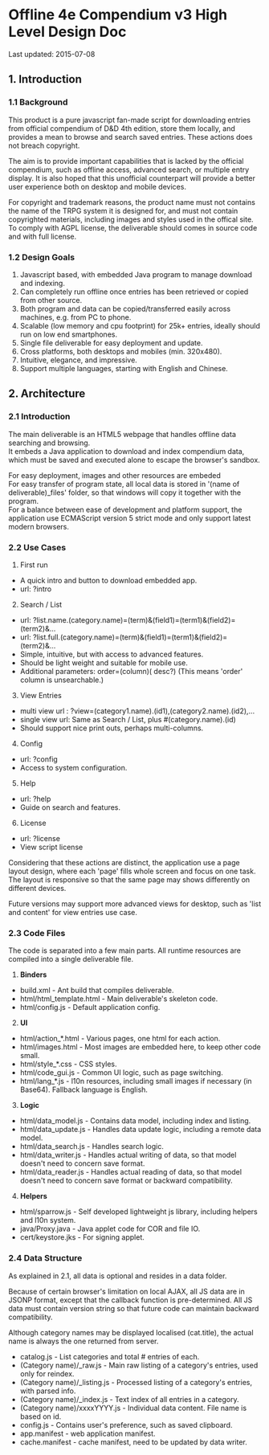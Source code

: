 # Offline 4e Compendium v3 High Level Design Doc #

Last updated: 2015-07-08

## 1. Introduction ##
### 1.1 Background ###
This product is a pure javascript fan-made script for downloading entries from official compendium of D&D 4th edition, store them locally, and provides a mean to browse and search saved entries.
These actions does not breach copyright.

The aim is to provide important capabilities that is lacked by the official compendium, such as offline access, advanced search, or multiple entry display.  It is also hoped that this unofficial counterpart will provide a better user experience both on desktop and mobile devices.

For copyright and trademark reasons, the product name must not contains the name of the TRPG system it is designed for, and must not contain copyrighted materials, including images and styles used in the offical site.
To comply with AGPL license, the deliverable should comes in source code and with full license.

### 1.2 Design Goals ###
1. Javascript based, with embedded Java program to manage download and indexing.
2. Can completely run offline once entries has been retrieved or copied from other source.
3. Both program and data can be copied/transferred easily across machines, e.g. from PC to phone.
4. Scalable (low memory and cpu footprint) for 25k+ entries, ideally should run on low end smartphones.
5. Single file deliverable for easy deployment and update.
6. Cross platforms, both desktops and mobiles (min. 320x480).
7. Intuitive, elegance, and impressive.
8. Support multiple languages, starting with English and Chinese.



## 2. Architecture ##
### 2.1 Introduction ###

The main deliverable is an HTML5 webpage that handles offline data searching and browsing. <br>
It embeds a Java application to download and index compendium data, which must be saved and executed alone to escape the browser's sandbox.

For easy deployment, images and other resources are embeded <br>
For easy transfer of program state, all local data is stored in '(name of deliverable)_files' folder, so that windows will copy it together with the program. <br>
For a balance between ease of development and platform support, the application use ECMAScript version 5 strict mode and only support latest modern browsers.

### 2.2 Use Cases ###

1. First run
 * A quick intro and button to download embedded app.
 * url: ?intro

2. Search / List
 * url: ?list.name.(category.name)=(term)&(field1)=(term1)&(field2)=(term2)&...
 * url: ?list.full.(category.name)=(term)&(field1)=(term1)&(field2)=(term2)&...
 * Simple, intuitive, but with access to advanced features.
 * Should be light weight and suitable for mobile use.
 * Additional parameters: order=(column)( desc?) (This means 'order' column is unsearchable.)

3. View Entries
 * multi view url : ?view=(category1.name).(id1),(category2.name).(id2),...
 * single view url: Same as Search / List, plus #(category.name).(id)
 * Should support nice print outs, perhaps multi-columns.

4. Config
 * url: ?config
 * Access to system configuration.

5. Help
 * url: ?help
 * Guide on search and features.

6. License
 * url: ?license
 * View script license

Considering that these actions are distinct, the application use a page layout design, where each 'page' fills whole screen and focus on one task.
The layout is responsive so that the same page may shows differently on different devices.

Future versions may support more advanced views for desktop, such as 'list and content' for view entries use case.

### 2.3 Code Files ###

The code is separated into a few main parts.  All runtime resources are compiled into a single deliverable file.

1. **Binders**
 * build.xml - Ant build that compiles deliverable.
 * html/html_template.html - Main deliverable's skeleton code.
 * html/config.js - Default application config.

2. **UI**
 * html/action_*.html - Various pages, one html for each action.
 * html/images.html - Most images are embedded here, to keep other code small.
 * html/style_*.css - CSS styles.
 * html/code_gui.js - Common UI logic, such as page switching.
 * html/lang_*.js - l10n resources, including small images if necessary (in Base64). Fallback language is English.

3. **Logic**
 * html/data_model.js - Contains data model, including index and listing.
 * html/data_update.js - Handles data update logic, including a remote data model.
 * html/data_search.js - Handles search logic.
 * html/data_writer.js - Handles actual writing of data, so that model doesn't need to concern save format.
 * html/data_reader.js - Handles actual reading of data, so that model doesn't need to concern save format or backward compatibility.

4. **Helpers**
 * html/sparrow.js - Self developed lightweight js library, including helpers and l10n system.
 * java/Proxy.java - Java applet code for COR and file IO.
 * cert/keystore.jks - For signing applet.

### 2.4 Data Structure ###

As explained in 2.1, all data is optional and resides in a data folder.

Because of certain browser's limitation on local AJAX, all JS data are in JSONP format, except that the callback function is pre-determined.
All JS data must contain version string so that future code can maintain backward compatibility.

Although category names may be displayed localised (cat.title), the actual name is always the one returned from server.

* catalog.js - List categories and total # entries of each.
* (Category name)/_raw.js - Main raw listing of a category's entries, used only for reindex.
* (Category name)/_listing.js - Processed listing of a category's entries, with parsed info.
* (Category name)/_index.js - Text index of all entries in a category.
* (Category name)/xxxxYYYY.js - Individual data content. File name is based on id.
* config.js - Contains user's preference, such as saved clipboard.
* app.manifest - web application manifest.
* cache.manifest - cache manifest, need to be updated by data writer.